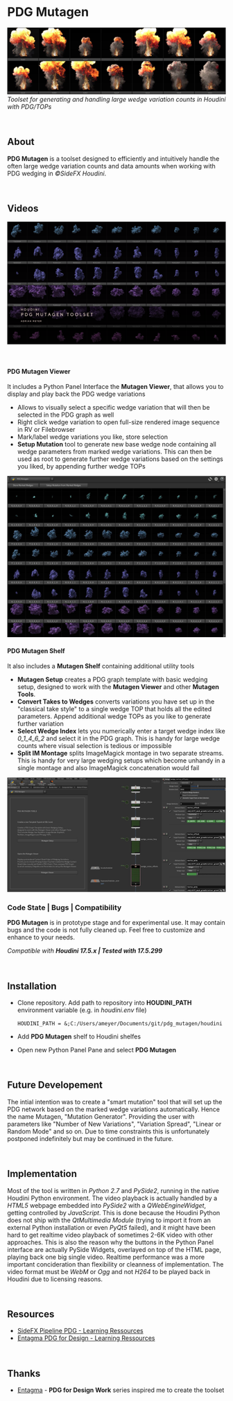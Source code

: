 PDG Mutagen
==========================
![PDG Mutagen banner image](img/mutagen_cover.png)
*Toolset for generating and handling large wedge variation counts in Houdini with PDG/TOPs*

<br>

## About
**PDG Mutagen** is a toolset designed to efficiently and intuitively handle the often large wedge variation counts and data amounts when working with PDG wedging in *©SideFX Houdini*.
 
<br>

## Videos

[![PDG Mutagen Walktrough Tutorial](img/video_cover.png)](https://vimeo.com/adrianmeyer/pdgmutagen)

<br>


#### PDG Mutagen Viewer

It includes a Python Panel Interface the **Mutagen Viewer**, that allows you to display and play back the PDG wedge variations
* Allows to visually select a specific wedge variation that will then be selected in the PDG graph as well
* Right click wedge variation to open full-size rendered image sequence in RV or Filebrowser
* Mark/label wedge variations you like, store selection
* **Setup Mutation** tool to generate new base wedge node containing all wedge parameters from marked wedge variations. This can then be used as root to generate further wedge variations based on the settings you liked, by appending further wedge TOPs

<img src="./img/mutagen_viewer.png" alt="Mutagen Viewer" witdh="882px">


<br>

#### PDG Mutagen Shelf

It also includes a **Mutagen Shelf** containing additional utility tools


* **Mutagen Setup** creates a PDG graph template with basic wedging setup, designed to work with the **Mutagen Viewer** and other **Mutagen Tools**.
* **Convert Takes to Wedges** converts variations you have set up in the "classical take style" to a single wedge TOP that holds all the edited parameters. Append additional wedge TOPs as you like to generate further variation
* **Select Wedge Index** lets you numerically enter a target wedge index like *0_1_4_6_2* and select it in the PDG graph. This is handy for large wedge counts where visual selection is tedious or impossible
* **Split IM Montage** splits ImageMagick montage in two separate streams. This is handy for very large wedging setups which become unhandy in a single montage and also ImageMagick concatenation would fail

<img src="./img/mutagen_shelf_network.png" alt="Mutagen Shelf / PDG Graph" width="882px">

<br>

### Code State | Bugs | Compatibility
**PDG Mutagen** is in prototype stage and for experimental use.
It may contain bugs and the code is not fully cleaned up. Feel free to customize and enhance to your needs.

*Compatible with **Houdini 17.5.x | Tested with 17.5.299***

<br>

## Installation
* Clone repository. Add path to repository into **HOUDINI_PATH** environment variable (e.g. in *houdini.env* file)
    ```
    HOUDINI_PATH = &;C:/Users/ameyer/Documents/git/pdg_mutagen/houdini
    ```
* Add **PDG Mutagen** shelf to Houdini shelfes

* Open new Python Panel Pane and select **PDG Mutagen**

<br>


## Future Developement
The intial intention was to create a "smart mutation" tool that will set up the PDG network based on the marked wedge variations automatically.
Hence the name Mutagen, "Mutation Generator".
Providing the user with parameters like "Number of New Variations", "Variation Spread", "Linear or Random Mode" and so on.
Due to time constraints this is unfortunately postponed indefinitely but may be continued in the future.

<br>

## Implementation
Most of the tool is written in *Python 2.7* and *PySide2*, running in the native Houdini Python environment.
The video playback is actually handled by a *HTML5* webpage embedded into *PySide2* with a *QWebEngineWidget*, getting controlled by *JavaScript*.
This is done because the Houdini Python does not ship with the *QtMultimedia Module* (trying to import it from an external Python installation or even *PyQt5* failed), and it might have been hard to get realtime video playback of sometimes 2-6K video with other approaches. This is also the reason why the buttons in the Python Panel interface are actually PySide Widgets, overlayed on top of the HTML page, playing back one big single video. Realtime performance was a more important concideration than flexibility or cleanness of implementation.
The video format must be *WebM* or *Ogg* and not *H264* to be played back in Houdini due to licensing reasons.

<br>

## Resources
* [SideFX Pipeline PDG  - Learning Ressources](https://www.sidefx.com/learn/pipeline-pdg/)
* [Entagma PDG for Design - Learning Ressources](https://www.sidefx.com/learn/collections/pdg-for-design/)

<br>

## Thanks
* [Entagma](http://www.entagma.com/) - **PDG for Design Work** series inspired me to create the toolset

<br>